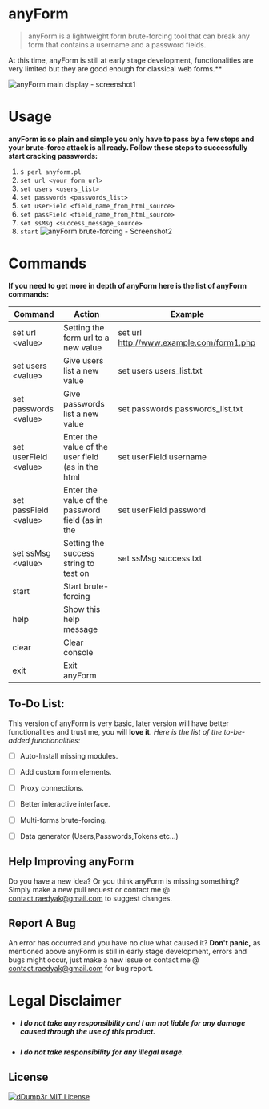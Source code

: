 

# anyForm

> anyForm is a lightweight form brute-forcing tool that can break any form that contains a username and a password fields.

At this time, anyForm is still at early stage development, functionalities are very limited but they are good enough for classical web forms.** 

![anyForm main display - screenshot1](https://preview.ibb.co/d5KLwp/anyform_main_display.png)

# Usage
**anyForm is so plain and simple you only have to pass by a few steps and your brute-force attack is all ready.
Follow these steps to successfully start cracking passwords:**
 1. `$ perl anyform.pl `
 2. `set url <your_form_url>`
 3. `set users <users_list>`
 4. `set passwords <passwords_list>`
 5. `set userField <field_name_from_html_source>`
 6. `set passField <field_name_from_html_source>`
 7. `set ssMsg <success_message_source>`
 8. `start`
![anyForm brute-forcing - Screenshot2](https://image.ibb.co/b4Bpp9/Screenshot_from_2018_09_24_03_34_56.png)

# Commands
**If you need to get more in depth of anyForm here is the list of anyForm commands:**

| Command | Action | Example
|----|----|----|
| set url \<value> | Setting the form url to a new value| set url http://www.example.com/form1.php |
| set users \<value>|  Give users list a new value | set users users_list.txt
|set passwords \<value> | Give passwords list a new value | set passwords passwords_list.txt
| set userField \<value> | Enter the value of the user field (as in the html |set userField username
| set passField \<value> | Enter the value of the password field (as in the |set userField password
|set ssMsg \<value>     | Setting the success string to test on             | set ssMsg success.txt
| start                 | Start brute-forcing                                
| help                  | Show this help message                                                           
|clear|Clear console
|exit| Exit anyForm

## To-Do List:
This version of anyForm is very basic, later version will have better functionalities and trust me, you will **love it**.
*Here is the list of the to-be-added functionalities:*
 - [ ] Auto-Install missing modules.
 - [ ] Add custom form elements.
 - [ ] Proxy connections.
 - [ ] Better interactive interface.
 - [ ] Multi-forms brute-forcing.
 - [ ] Data generator (Users,Passwords,Tokens etc...)
 

## Help Improving anyForm

 Do you have a new idea? Or you think anyForm is missing something? Simply make a new pull request or contact me @ contact.raedyak@gmail.com to suggest changes.

## Report A Bug
An error has occurred and you have no clue what caused it? **Don't panic,** as mentioned above anyForm is still in early stage development, errors and bugs might occur, just make a new issue or contact me @ contact.raedyak@gmail.com for bug report.
# Legal Disclaimer

-   ##### [](https://github.com/yak0d3/dDumper#i-do-not-take-any-responsibility-and-i-am-not-liable-for-any-damage-caused-through-the-use-of-this-product)I do not take any responsibility and I am not liable for any damage caused through the use of this product.
    
-   ##### [](https://github.com/yak0d3/dDumper#i-do-not-take-responsibility-for-any-illegal-usage)I do not take responsibility for any illegal usage.
## License

[![dDump3r MIT License](https://camo.githubusercontent.com/1dc21097eff30becb4aeafd09c8d25a22dd6cb03/68747470733a2f2f696d6167652e6962622e636f2f6446704d484b2f652e706e67)](https://camo.githubusercontent.com/1dc21097eff30becb4aeafd09c8d25a22dd6cb03/68747470733a2f2f696d6167652e6962622e636f2f6446704d484b2f652e706e67)
